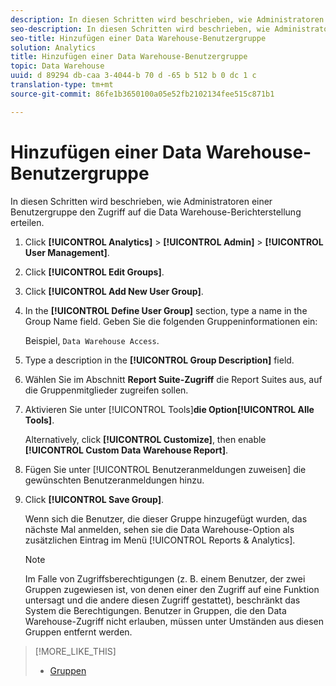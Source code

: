 ```yaml
---
description: In diesen Schritten wird beschrieben, wie Administratoren einer Benutzergruppe den Zugriff auf die Data Warehouse-Berichterstellung erteilen.
seo-description: In diesen Schritten wird beschrieben, wie Administratoren einer Benutzergruppe den Zugriff auf die Data Warehouse-Berichterstellung erteilen.
seo-title: Hinzufügen einer Data Warehouse-Benutzergruppe
solution: Analytics
title: Hinzufügen einer Data Warehouse-Benutzergruppe
topic: Data Warehouse
uuid: d 89294 db-caa 3-4044-b 70 d -65 b 512 b 0 dc 1 c
translation-type: tm+mt
source-git-commit: 86fe1b3650100a05e52fb2102134fee515c871b1

---
```



# Hinzufügen einer Data Warehouse-Benutzergruppe

In diesen Schritten wird beschrieben, wie Administratoren einer Benutzergruppe den Zugriff auf die Data Warehouse-Berichterstellung erteilen.

1. Click **[!UICONTROL Analytics]** &gt; **[!UICONTROL Admin]** &gt; **[!UICONTROL User Management]**.
1. Click **[!UICONTROL Edit Groups]**.
1. Click **[!UICONTROL Add New User Group]**.
1. In the **[!UICONTROL Define User Group]** section, type a name in the Group Name field. Geben Sie die folgenden Gruppeninformationen ein:

   Beispiel, `Data Warehouse Access`.
1. Type a description in the **[!UICONTROL Group Description]** field.
1. Wählen Sie im Abschnitt **Report Suite-Zugriff** die Report Suites aus, auf die Gruppenmitglieder zugreifen sollen.
1. Aktivieren Sie unter [!UICONTROL Tools]**die Option[!UICONTROL Alle Tools]**.

   Alternatively, click **[!UICONTROL Customize]**, then enable **[!UICONTROL Custom Data Warehouse Report]**.

1. Fügen Sie unter [!UICONTROL Benutzeranmeldungen zuweisen] die gewünschten Benutzeranmeldungen hinzu.
1. Click **[!UICONTROL Save Group]**.

   Wenn sich die Benutzer, die dieser Gruppe hinzugefügt wurden, das nächste Mal anmelden, sehen sie die Data Warehouse-Option als zusätzlichen Eintrag im Menü [!UICONTROL Reports &amp; Analytics].

   >[!NOTE]
   >
   >Im Falle von Zugriffsberechtigungen (z. B. einem Benutzer, der zwei Gruppen zugewiesen ist, von denen einer den Zugriff auf eine Funktion untersagt und die andere diesen Zugriff gestattet), beschränkt das System die Berechtigungen. Benutzer in Gruppen, die den Data Warehouse-Zugriff nicht erlauben, müssen unter Umständen aus diesen Gruppen entfernt werden.

>[!MORE_LIKE_THIS]
>
>* [Gruppen](/help/admin/user-management2/c-user-groups/groups.md)

